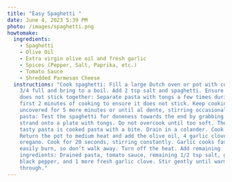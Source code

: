 ```yaml
---
title: "Easy Spaghetti "
date: June 4, 2023 5:39 PM
photo: /images/spaghetti.png
howtomake:
  ingredients:
    - Spaghetti
    - Olive Oil
    - Extra virgin olive oil and fresh garlic
    - Spices (Pepper, Salt, Paprika, etc.)
    - Tomato Sauce
    - Shredded Parmesan Cheese
  instructions: "Cook spaghetti: Fill a large Dutch oven or pot with cold water
    3/4 full and bring to a boil. Add 2 tsp salt and spaghetti. Ensure pasta
    does not stick together: Separate pasta with tongs a few times during the
    first 2 minutes of cooking to ensure it does not stick. Keep cooking
    uncovered for 5 more minutes or until al dente, stirring occasionally. Drain
    pasta: Test the spaghetti for doneness towards the end by grabbing one
    strand onto a plate with tongs. Do not overcook until too soft. The key to
    tasty pasta is cooked pasta with a bite. Drain in a colander. Cook garlic:
    Return the pot to medium heat and add the olive oil, 4 garlic cloves, and
    oregano. Cook for 20 seconds, stirring constantly. Garlic cooks fast and can
    easily burn, so don’t walk away. Turn off the heat. Add remaining
    ingredients: Drained pasta, tomato sauce, remaining 1/2 tsp salt, ground
    black pepper, and 1 more fresh garlic clove. Stir gently until warmed
    through."
---
```

